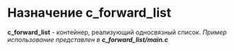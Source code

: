 # Назначение c_forward_list
**c_forward_list** - контейнер, реализующий односвязный список.
*Пример использование представлен в* ***c_forward_list/main.c***
